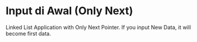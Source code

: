 # Input di Awal (Only Next)
Linked List Application with Only Next Pointer.
If you input New Data, it will become first data.
